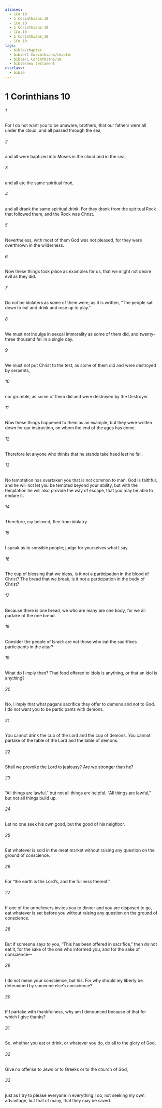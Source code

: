 ```yaml
---
aliases:
  - 1Co 10
  - 1 Corinthians.10
  - 1Co.10
  - 1 Corinthians-10
  - 1Co-10
  - 1 Corinthians_10
  - 1Co_10
tags:
  - bible/chapter
  - bible/1 Corinthians/chapter
  - bible/1 Corinthians/10
  - bible/new testament
cssclass:
  - bible
---
```


# 1 Corinthians 10

###### 1
For I do not want you to be unaware, brothers, that our fathers were all under the cloud, and all passed through the sea,
###### 2
and all were baptized into Moses in the cloud and in the sea,
###### 3
and all ate the same spiritual food,
###### 4
and all drank the same spiritual drink. For they drank from the spiritual Rock that followed them, and the Rock was Christ.
###### 5
Nevertheless, with most of them God was not pleased, for they were overthrown in the wilderness.
###### 6
Now these things took place as examples for us, that we might not desire evil as they did.
###### 7
Do not be idolaters as some of them were; as it is written, “The people sat down to eat and drink and rose up to play.”
###### 8
We must not indulge in sexual immorality as some of them did, and twenty-three thousand fell in a single day.
###### 9
We must not put Christ to the test, as some of them did and were destroyed by serpents,
###### 10
nor grumble, as some of them did and were destroyed by the Destroyer.
###### 11
Now these things happened to them as an example, but they were written down for our instruction, on whom the end of the ages has come.
###### 12
Therefore let anyone who thinks that he stands take heed lest he fall.
###### 13
No temptation has overtaken you that is not common to man. God is faithful, and he will not let you be tempted beyond your ability, but with the temptation he will also provide the way of escape, that you may be able to endure it.
###### 14
Therefore, my beloved, flee from idolatry.
###### 15
I speak as to sensible people; judge for yourselves what I say.
###### 16
The cup of blessing that we bless, is it not a participation in the blood of Christ? The bread that we break, is it not a participation in the body of Christ?
###### 17
Because there is one bread, we who are many are one body, for we all partake of the one bread.
###### 18
Consider the people of Israel:  are not those who eat the sacrifices participants in the altar?
###### 19
What do I imply then? That food offered to idols is anything, or that an idol is anything?
###### 20
No, I imply that what pagans sacrifice they offer to demons and not to God. I do not want you to be participants with demons.
###### 21
You cannot drink the cup of the Lord and the cup of demons. You cannot partake of the table of the Lord and the table of demons.
###### 22
Shall we provoke the Lord to jealousy? Are we stronger than he?
###### 23
“All things are lawful,” but not all things are helpful. “All things are lawful,” but not all things build up.
###### 24
Let no one seek his own good, but the good of his neighbor.
###### 25
Eat whatever is sold in the meat market without raising any question on the ground of conscience.
###### 26
For “the earth is the Lord’s, and the fullness thereof.”
###### 27
If one of the unbelievers invites you to dinner and you are disposed to go, eat whatever is set before you without raising any question on the ground of conscience.
###### 28
But if someone says to you, “This has been offered in sacrifice,” then do not eat it, for the sake of the one who informed you, and for the sake of conscience—
###### 29
I do not mean your conscience, but his. For why should my liberty be determined by someone else’s conscience?
###### 30
If I partake with thankfulness, why am I denounced because of that for which I give thanks?
###### 31
So, whether you eat or drink, or whatever you do, do all to the glory of God.
###### 32
Give no offense to Jews or to Greeks or to the church of God,
###### 33
just as I try to please everyone in everything I do, not seeking my own advantage, but that of many, that they may be saved.



